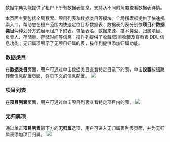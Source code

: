 数据字典功能提供了租户下所有数据表信息，支持从不同的角度查看数据表详情。

本页面主要包括全局搜索、项目列表和数据类目等模块。全局搜索框提供了快速搜索入口，帮助您在租户范围内快速定位目标数据表；数据表列表分别依**项目**和**数据类目**两种划分方式展示租户下的表，包括表名、数据来源、技术类型、归属项目、负责人、存储量、存储时间等信息；操作列提供了收藏/取消收藏及查看表 DDL 信息功能；无归属项展示了无项目归属的表，操作列提供添加归属功能。

### 数据类目
在**数据类目**页面，用户可通过单击数据类目查看特定目录下的表，单击**设置**按钮跳转至信息配置页面，详见下文的信息配置。
![](https://qcloudimg.tencent-cloud.cn/raw/350cb58f257645d69351bf3062610d2a.png)

### 项目列表
在**项目列表**页面，用户可通过单击项目列表查看特定项目内的表。
![](https://qcloudimg.tencent-cloud.cn/raw/741d457f1f3c08b23379022e9116a6b4.png)

### 无归属项
通过单击**项目列表**最下方的**无归属**选项，用户可进入无归属表列表页面，并为无归属表添加项目归属。
![](https://qcloudimg.tencent-cloud.cn/raw/297a080577813de16b570668a514372e.png)
